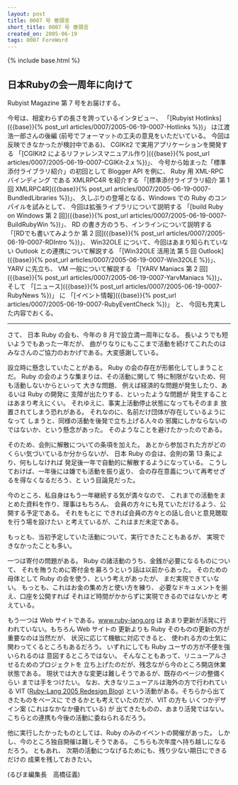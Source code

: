 ```yaml
---
layout: post
title: 0007 号 巻頭言
short_title: 0007 号 巻頭言
created_on: 2005-06-19
tags: 0007 ForeWord
---
```

{% include base.html %}


## 日本Rubyの会一周年に向けて

Rubyist Magazine 第 7 号をお届けする。

今号は、相変わらずの長さを誇っているインタビュー、
「[Rubyist Hotlinks]({{base}}{% post_url articles/0007/2005-06-19-0007-Hotlinks %})」 は江渡浩一郎さんの後編
(前号でフォーマットの工夫の意見をいただいている。
今回は反映できなかったが検討中である)、
CGIKit2 で実用アプリケーションを開発する
「[CGIKit2 によるリファレンスマニュアル作り]({{base}}{% post_url articles/0007/2005-06-19-0007-CGIKit-2.x %})」、
今号から始まった「標準添付ライブラリ紹介」の初回として
Blogger API を例に、 Ruby 用 XML-RPC バインディング
である XMLRPC4R を紹介する
「[標準添付ライブラリ紹介 第 1 回 XMLRPC4R]({{base}}{% post_url articles/0007/2005-06-19-0007-BundledLibraries %})」、
久しぶりの登場となる、Windows での Ruby のコンパイルを試みとして、
今回は拡張ライブラリについて説明する
「[build Ruby on Windows 第 2 回]({{base}}{% post_url articles/0007/2005-06-19-0007-BuildRubyWin %})」、
RD の書き方のうち、インラインについて説明する
「[RDでも書いてみようか 第 2 回]({{base}}{% post_url articles/0007/2005-06-19-0007-RDIntro %})」、
Win32OLE について、今回はあまり知られていない
Outlook との連携について解説する
「[Win32OLE 活用法 第 5 回 Outlook]({{base}}{% post_url articles/0007/2005-06-19-0007-Win32OLE %})」、
YARV に先立ち、 VM 一般について解説する
「[YARV Maniacs 第 2 回]({{base}}{% post_url articles/0007/2005-06-19-0007-YarvManiacs %})」、
そして
「[ニュース]({{base}}{% post_url articles/0007/2005-06-19-0007-RubyNews %})」
に
「[イベント情報]({{base}}{% post_url articles/0007/2005-06-19-0007-RubyEventCheck %})」
と、
今回も充実した内容でおくる。

----

さて、
日本 Ruby の会も、今年の 8 月で設立満一周年になる。
長いようでも短いようでもあった一年だが、
曲がりなりにもここまで活動を続けてこれたのは
みなさんのご協力のおかげである。大変感謝している。

設立時に懸念していたことがある。
Ruby の会の存在が形骸化してしまうことだ。
Ruby の会のような集まりは、その活動に関して
特に制限がないため、何も活動しないからといって
大きな問題、
例えば経済的な問題が発生したり、あるいは Ruby の開発に
支障が出たりする、といったような問題が
発生することはあまり考えにくい。
それゆえに、事実上活動停止状態になってもそのまま
放置されてしまう恐れがある。
それなのに、名前だけ団体が存在しているようになって
しまうと、同様の活動を後発で立ち上げる人々の
邪魔にしかならないのではないか、という懸念があった。
そのようなことを避けたかったのである。

そのため、会則に解散についての条項を加えた。
あとから参加された方がどのくらい気づいているか分からないが、
日本 Ruby の会は、会則の第 13 条により、何もしなければ
発足後一年で自動的に解散するようになっている。
こうしておけば、一年後には嫌でも活動を振り返り、
会の存在意義について再考せざるを得なくなるだろう、と
いう目論見だった。

今のところ、私自身はもう一年継続する気が満々なので、
これまでの活動をまとめた資料を作り、理事はもちろん、
会員の方々にも見ていただけるよう、公開する予定である。
それをもとに
できれば会員の方々との話し合いと意見聴取を行う場を設けたい
と考えているが、これはまだ未定である。

もっとも、当初予定していた活動について、実行できたこともあるが、
実現できなかったことも多い。

一つは寄付の問題がある。
Ruby の諸活動のうち、金銭が必要になるものについて、
それを賄うために寄付金を募ろうという話は以前からあった。
そのための母体として Ruby の会を使う、という考えがあったが、
まだ実現できていない。
もっとも、これはお金の集め方と使い方を練り、
必要なドキュメントを揃え、口座を公開すれば
それほど時間がかからずに実現できるのではないかと
考えている。

もう一つは Web サイトである。www.ruby-lang.org は
あまり更新が活発に行われていない。もちろん Web サイトの
更新よりも Ruby そのものの更新の方が重要なのは当然だが、
状況に応じて機敏に対応できると、
使われる方の士気に関わってくるところもあるだろう。
いずれにしても Ruby ユーザの方が不便を強いられるのは
意図するところではない。
そんなこともあって、リニューアルさせるためのプロジェクトを
立ち上げたのだが、残念ながら今のところ開店休業状態である。
現状では大きな変更は難しそうであるが、既存のページの整備くらい
までは手をつけたい。
なお、大きなリニューアルは海外の方で行われている
VIT ([Ruby-Lang 2005 Redesign Blog](http://redhanded.hobix.com/redesign2005/)) という活動がある。そちらから出てきたものをベースに
できるかとも考えていたのだが、VIT の方も
いくつかデザイン案 (これはなかなか優れている) が
出てきたものの、あまり活発ではない。
こちらとの連携も今後の活動に委ねられるだろう。

他に実行したかったものとしては、Ruby のみのイベントの開催があった。
しかし、今のところ独自開催は難しそうである。
こちらも次年度へ持ち越しになるだろう。
ともあれ、
次期の活動につなげるためにも、残り少ない期日にできるだけの
成果を残しておきたい。

(るびま編集長　高橋征義)


